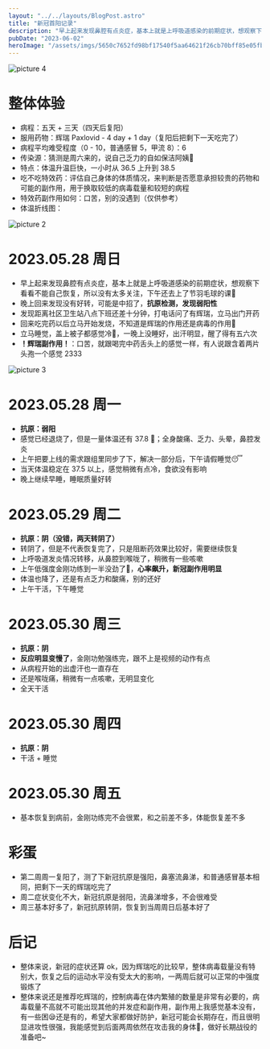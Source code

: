 ```yaml
---
layout: "../../layouts/BlogPost.astro"
title: "新冠首阳记录"
description: "早上起来发现鼻腔有点炎症，基本上就是上呼吸道感染的前期症状，想观察下看看不能自己恢复..."
pubDate: "2023-06-02"
heroImage: "/assets/imgs/5650c7652fd98bf17540f5aa64621f26cb70bff85e05fb8502791b851e6edc47.png"
---
```



![picture 4](/assets/imgs/f463a80282dfc28e4fe876766f01279e49be433bad50468b2c94302fcea41f53.jpeg)  


# 整体体验
- 病程：五天 + 三天（四天后复阳）
- 服用药物：辉瑞 Paxlovid - 4 day + 1 day（复阳后把剩下一天吃完了）
- 病程平均难受程度（0 - 10，普通感冒 5，甲流 8）：6
- 传染源：猜测是周六来的，说自己乏力的自如保洁阿姨🤣
- 特点：体温升温巨快，一小时从 36.5 上升到 38.5
- 吃不吃特效药：评估自己身体的体质情况，来判断是否愿意承担较贵的药物和可能的副作用，用于换取较低的病毒载量和较短的病程
- 特效药副作用如何：口苦，别的没遇到（仅供参考）
- 体温折线图：

![picture 2](/assets/imgs/12ee9564503e1bf94609d63f1d9d843879d71d4f77bbcc42e5de7c5d06b242fe.png)  


# 2023.05.28 周日
- 早上起来发现鼻腔有点炎症，基本上就是上呼吸道感染的前期症状，想观察下看看不能自己恢复，所以没有太多关注，下午还去上了节羽毛球的课🤣
- 晚上回来发现没有好转，可能是中招了，**抗原检测，发现弱阳性**
- 发现距离社区卫生站八点下班还差十分钟，打电话问了有辉瑞，立马出门开药
- 回来吃完药以后立马开始发烧，不知道是辉瑞的作用还是病毒的作用🤣
- 立马睡觉，盖上被子都感觉冷🥶，一晚上没睡好，出汗明显，醒了得有五六次
- **！辉瑞副作用！**：口苦，就跟喝完中药舌头上的感觉一样，有人说跟含着两片头孢一个感觉 2333

![picture 3](/assets/imgs/fe4ad2eb4c5195eb816879b419ca83cca66040b84d66b458d0b22c4a0bd8124c.png)  


# 2023.05.28 周一
- **抗原：弱阳**
- 感觉已经退烧了，但是一量体温还有 37.8 🤣；全身酸痛、乏力、头晕，鼻腔发炎
- 上午把要上线的需求跟组里同步了下，解决一部分后，下午请假睡觉😴
- 当天体温稳定在 37.5 以上，感觉稍微有点冷，食欲没有影响
- 晚上继续早睡，睡眠质量好转

# 2023.05.29 周二
- **抗原：阴（没错，两天转阴了）**
- 转阴了，但是不代表恢复完了，只是阻断药效果比较好，需要继续恢复
- 上呼吸道发炎情况转移，从鼻腔到喉咙了，稍微有一些咳嗽
- 上午低强度金刚功练到一半没劲了🤣，**心率飙升，新冠副作用明显**
- 体温也降了，还是有点乏力和酸痛，别的还好
- 上午干活，下午睡觉

# 2023.05.30 周三
- **抗原：阴**
- **反应明显变慢了**，金刚功勉强练完，跟不上是视频的动作有点
- 从病程开始的出虚汗也一直存在
- 还是喉咙痛，稍微有一点咳嗽，无明显变化
- 全天干活

# 2023.05.30 周四
- **抗原：阴**
- 干活 + 睡觉

# 2023.05.30 周五
- 基本恢复到病前，金刚功练完不会很累，和之前差不多，体能恢复差不多

# 彩蛋

- 第二周周一复阳了，测了下新冠抗原是强阳，鼻塞流鼻涕，和普通感冒基本相同，把剩下一天的辉瑞吃完了
- 周二症状变化不大，新冠抗原是弱阳，流鼻涕增多，不会很难受
- 周三基本好多了，新冠抗原转阴，恢复到当周周日后基本好了

# 后记

- 整体来说，新冠的症状还算 ok，因为辉瑞吃的比较早，整体病毒载量没有特别大，恢复之后的运动水平没有受太大的影响，一两周后就可以正常的中强度锻炼了
- 整体来说还是推荐吃辉瑞的，控制病毒在体内繁殖的数量是非常有必要的，病毒载量不高就不可能出现其他的并发症和副作用，副作用上我感觉基本没有，有一些困😪还是有的，希望大家都做好防护，新冠可能会长期存在，而且很明显进攻性很强，我能感觉到后面两周依然在攻击我的身体🤣，做好长期战役的准备吧~